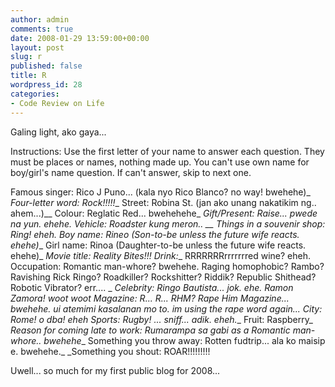 ```yaml
---
author: admin
comments: true
date: 2008-01-29 13:59:00+00:00
layout: post
slug: r
published: false
title: R
wordpress_id: 28
categories:
- Code Review on Life
---
```


Galing light, ako gaya...

Instructions: Use the first letter of your name to answer each question. They must be places or names, nothing made up. You can't use own name for boy/girl's name question. If can't answer, skip to next one.
  
Famous singer: Rico J Puno... (kala nyo Rico Blanco? no way! bwehehe)_
_Four-letter word: Rock!!!!!__
Street: Robina St. (jan ako unang nakatikim ng.. ahem...)__
Colour: Reglatic Red... bwehehehe_
_Gift/Present: Raise... pwede na yun. ehehe._
_Vehicle: Roadster kung meron.. __
Things in a souvenir shop: Ring! eheh._
_Boy name: Rineo (Son-to-be unless the future wife reacts. ehehe)__
Girl name: Rinoa (Daughter-to-be unless the future wife reacts. ehehe)_
_Movie title: Reality Bites!!!_
_Drink:__ RRRRRRRrrrrrrred wine? eheh.
Occupation: Romantic man-whore? bwehehe. Raging homophobic? Rambo? Ravishing Rick Ringo? Roadkiller? Rockshitter? Riddik? Republic Shithead? Robotic Vibrator? err.... _
_Celebrity: Ringo Bautista... jok. ehe. Ramon Zamora! woot woot_
_Magazine: R... R... RHM? Rape Him Magazine... bwehehe. ui atemimi kasalanan mo to. im using the rape word again..._
_City: Rome! o dba! eheh_
_Sports: Rugby! ... sniff... adik. eheh.__
Fruit: Raspberry_
_Reason for coming late to work: Rumarampa sa gabi as a Romantic man-whore.. bwehehe__
Something you throw away: Rotten fudtrip... ala ko maisip e. bwehehe._
_Something you shout: ROAR!!!!!!!!!

Uwell... so much for my first public blog for 2008...
